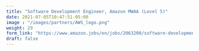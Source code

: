 ```yaml
---
title: "Software Development Engineer, Amazon MWAA (Level 5)"
date: 2021-07-05T10:47:51-05:00
image : "/images/partners/AWS_logo.png"
weight: 29
form_link: "https://www.amazon.jobs/en/jobs/2063200/software-development-engineer-amazon-mwaa"
draft: false
---
```


